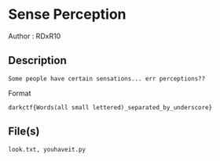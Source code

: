 # Sense Perception

Author : RDxR10

## Description

```
Some people have certain sensations... err perceptions??
```
Format
```
darkctf{Words(all small lettered)_separated_by_underscore}
```
## File(s)
```
look.txt, youhaveit.py
```
